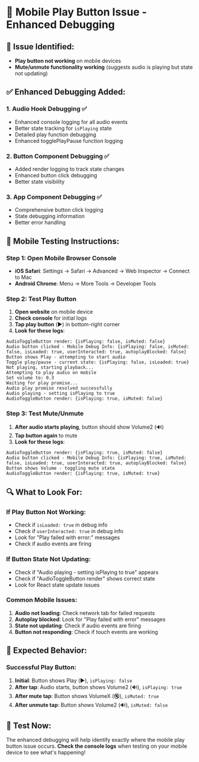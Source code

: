 # 🔧 Mobile Play Button Issue - Enhanced Debugging

## 🎯 **Issue Identified:**
- **Play button not working** on mobile devices
- **Mute/unmute functionality working** (suggests audio is playing but state not updating)

## ✅ **Enhanced Debugging Added:**

### 1. **Audio Hook Debugging** ✅
- Enhanced console logging for all audio events
- Better state tracking for `isPlaying` state
- Detailed play function debugging
- Enhanced togglePlayPause function logging

### 2. **Button Component Debugging** ✅
- Added render logging to track state changes
- Enhanced button click debugging
- Better state visibility

### 3. **App Component Debugging** ✅
- Comprehensive button click logging
- State debugging information
- Better error handling

## 🧪 **Mobile Testing Instructions:**

### **Step 1: Open Mobile Browser Console**
- **iOS Safari**: Settings → Safari → Advanced → Web Inspector → Connect to Mac
- **Android Chrome**: Menu → More Tools → Developer Tools

### **Step 2: Test Play Button**
1. **Open website** on mobile device
2. **Check console** for initial logs
3. **Tap play button** (▶️) in bottom-right corner
4. **Look for these logs**:

```
AudioToggleButton render: {isPlaying: false, isMuted: false}
Audio button clicked - Mobile Debug Info: {isPlaying: false, isMuted: false, isLoaded: true, userInteracted: true, autoplayBlocked: false}
Button shows Play - attempting to start audio
Toggle play/pause - current state: {isPlaying: false, isLoaded: true}
Not playing, starting playback...
Attempting to play audio on mobile
Set volume to: 0.3
Waiting for play promise...
Audio play promise resolved successfully
Audio playing - setting isPlaying to true
AudioToggleButton render: {isPlaying: true, isMuted: false}
```

### **Step 3: Test Mute/Unmute**
1. **After audio starts playing**, button should show Volume2 (🔊)
2. **Tap button again** to mute
3. **Look for these logs**:

```
AudioToggleButton render: {isPlaying: true, isMuted: false}
Audio button clicked - Mobile Debug Info: {isPlaying: true, isMuted: false, isLoaded: true, userInteracted: true, autoplayBlocked: false}
Button shows Volume - toggling mute state
AudioToggleButton render: {isPlaying: true, isMuted: true}
```

## 🔍 **What to Look For:**

### **If Play Button Not Working:**
- Check if `isLoaded: true` in debug info
- Check if `userInteracted: true` in debug info
- Look for "Play failed with error:" messages
- Check if audio events are firing

### **If Button State Not Updating:**
- Check if "Audio playing - setting isPlaying to true" appears
- Check if "AudioToggleButton render" shows correct state
- Look for React state update issues

### **Common Mobile Issues:**
1. **Audio not loading**: Check network tab for failed requests
2. **Autoplay blocked**: Look for "Play failed with error" messages
3. **State not updating**: Check if audio events are firing
4. **Button not responding**: Check if touch events are working

## 🚀 **Expected Behavior:**

### **Successful Play Button:**
1. **Initial**: Button shows Play (▶️), `isPlaying: false`
2. **After tap**: Audio starts, button shows Volume2 (🔊), `isPlaying: true`
3. **After mute tap**: Button shows VolumeX (🔇), `isMuted: true`
4. **After unmute tap**: Button shows Volume2 (🔊), `isMuted: false`

## 📱 **Test Now:**

The enhanced debugging will help identify exactly where the mobile play button issue occurs. **Check the console logs** when testing on your mobile device to see what's happening!
